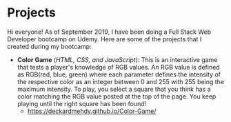 # Projects
Hi everyone! As of September 2019, I have been doing a Full Stack Web Developer bootcamp on Udemy. Here are some of the projects that I created during my bootcamp:
* **Color Game** (*HTML, CSS, and JavaScript*): This is an interactive game that tests a player's knowledge of RGB values. An RGB value is defined as RGB(red, blue, green) where each parameter defines the intensity of the respective color as an integer between 0 and 255 with 255 being the maximum intensity. To play, you select a square that you think has a color matching the RGB value posted at the top of the page. You keep playing until the right square has been found! 
  * https://deckardmehdy.github.io/Color-Game/
